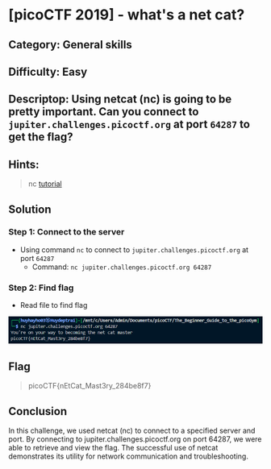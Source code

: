 # [picoCTF 2019] - what's a net cat?

## Category: General skills

## Difficulty: Easy

## Descriptop: Using netcat (nc) is going to be pretty important. Can you connect to `jupiter.challenges.picoctf.org` at port `64287` to get the flag?

## Hints:
> nc [tutorial](https://linux.die.net/man/1/nc)

## Solution

### Step 1: Connect to the server
- Using command `nc` to connect to `jupiter.challenges.picoctf.org` at port `64287`
  - Command: `nc jupiter.challenges.picoctf.org 64287`
### Step 2: Find flag
- Read file to find flag

![alt text](image/image3.png)

## Flag
> picoCTF{nEtCat_Mast3ry_284be8f7}

## Conclusion
In this challenge, we used netcat (nc) to connect to a specified server and port. By connecting to jupiter.challenges.picoctf.org on port 64287, we were able to retrieve and view the flag. The successful use of netcat demonstrates its utility for network communication and troubleshooting.